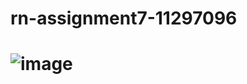 # rn-assignment7-11297096

# ![image](https://github.com/Bro-wn/rn-assignment7-11297096/assets/153916491/d9e71b31-8928-4fdc-a1c0-5197d0646865)
